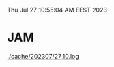 Thu Jul 27 10:55:04 AM EEST 2023
# JAM
<a href='./cache/202307/27_10.log'>./cache/202307/27_10.log</a>
